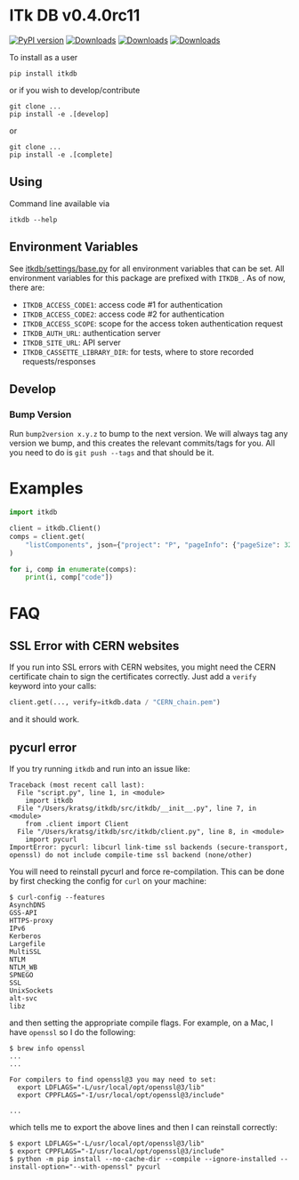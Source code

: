 # ITk DB v0.4.0rc11

[![PyPI version](https://badge.fury.io/py/itkdb.svg)](https://badge.fury.io/py/itkdb)
[![Downloads](https://pepy.tech/badge/itkdb)](https://pepy.tech/project/itkdb)
[![Downloads](https://pepy.tech/badge/itkdb/month)](https://pepy.tech/project/itkdb)
[![Downloads](https://pepy.tech/badge/itkdb/week)](https://pepy.tech/project/itkdb)

To install as a user

```
pip install itkdb
```

or if you wish to develop/contribute

```
git clone ...
pip install -e .[develop]
```

or

```
git clone ...
pip install -e .[complete]
```

## Using

Command line available via

```
itkdb --help
```

## Environment Variables

See [itkdb/settings/base.py](src/itkdb/settings/base.py) for all environment
variables that can be set. All environment variables for this package are
prefixed with `ITKDB_`. As of now, there are:

- `ITKDB_ACCESS_CODE1`: access code #1 for authentication
- `ITKDB_ACCESS_CODE2`: access code #2 for authentication
- `ITKDB_ACCESS_SCOPE`: scope for the access token authentication request
- `ITKDB_AUTH_URL`: authentication server
- `ITKDB_SITE_URL`: API server
- `ITKDB_CASSETTE_LIBRARY_DIR`: for tests, where to store recorded
  requests/responses

## Develop

### Bump Version

Run `bump2version x.y.z` to bump to the next version. We will always tag any
version we bump, and this creates the relevant commits/tags for you. All you
need to do is `git push --tags` and that should be it.

# Examples

```python
import itkdb

client = itkdb.Client()
comps = client.get(
    "listComponents", json={"project": "P", "pageInfo": {"pageSize": 32}}
)

for i, comp in enumerate(comps):
    print(i, comp["code"])
```

# FAQ

## SSL Error with CERN websites

If you run into SSL errors with CERN websites, you might need the CERN
certificate chain to sign the certificates correctly. Just add a `verify`
keyword into your calls:

```python
client.get(..., verify=itkdb.data / "CERN_chain.pem")
```

and it should work.

## pycurl error

If you try running `itkdb` and run into an issue like:

```
Traceback (most recent call last):
  File "script.py", line 1, in <module>
    import itkdb
  File "/Users/kratsg/itkdb/src/itkdb/__init__.py", line 7, in <module>
    from .client import Client
  File "/Users/kratsg/itkdb/src/itkdb/client.py", line 8, in <module>
    import pycurl
ImportError: pycurl: libcurl link-time ssl backends (secure-transport, openssl) do not include compile-time ssl backend (none/other)
```

You will need to reinstall pycurl and force re-compilation. This can be done by
first checking the config for `curl` on your machine:

```
$ curl-config --features
AsynchDNS
GSS-API
HTTPS-proxy
IPv6
Kerberos
Largefile
MultiSSL
NTLM
NTLM_WB
SPNEGO
SSL
UnixSockets
alt-svc
libz
```

and then setting the appropriate compile flags. For example, on a Mac, I have
`openssl` so I do the following:

```
$ brew info openssl
...
...

For compilers to find openssl@3 you may need to set:
  export LDFLAGS="-L/usr/local/opt/openssl@3/lib"
  export CPPFLAGS="-I/usr/local/opt/openssl@3/include"

...
```

which tells me to export the above lines and then I can reinstall correctly:

```
$ export LDFLAGS="-L/usr/local/opt/openssl@3/lib"
$ export CPPFLAGS="-I/usr/local/opt/openssl@3/include"
$ python -m pip install --no-cache-dir --compile --ignore-installed --install-option="--with-openssl" pycurl
```
